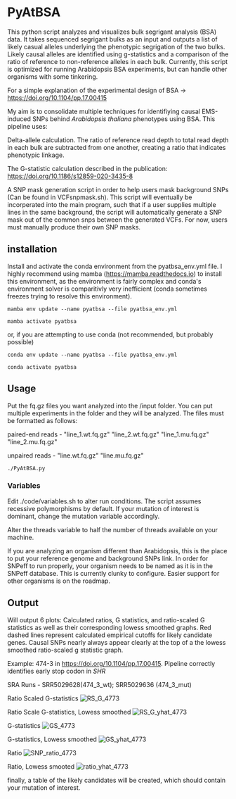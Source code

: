 # PyAtBSA
This python script analyzes and visualizes bulk segrigant analysis (BSA) data. It takes sequenced segrigant bulks as an input and outputs 
a list of likely casual alleles underlying the phenotypic segrigation of the two bulks. Likely causal alleles are identified using g-statistics and a
comparison of the ratio of reference to non-reference alleles in each bulk. Currently, this script is optimized for running Arabidopsis BSA experiments, but can handle 
other organisms with some tinkering.   

For a simple explanation of the experimental design of BSA -> https://doi.org/10.1104/pp.17.00415 

My aim is to consolidate multiple techniques for identifiying causal EMS-induced SNPs behind *Arabidopsis thaliana* phenotypes 
using BSA. This pipeline uses:

  Delta-allele calculation. The ratio of reference read depth to total read depth in each bulk are subtracted from one another, creating a ratio that indicates phenotypic linkage.
  
  The G-statistic calculation described in the publication: https://doi.org/10.1186/s12859-020-3435-8
  
  A SNP mask generation script in order to help users mask background SNPs (Can be found in VCFsnpmask.sh). 
  This script will eventually be incorperated into the main  program, such that if a user supplies multiple lines in the same background, 
  the script will automatically generate a SNP mask out of the common snps between the generated VCFs. For now, users must manually produce their own SNP masks. 

## installation
Install and activate the conda environment from the pyatbsa_env.yml file. I highly recommend using mamba (https://mamba.readthedocs.io) to install this environment, as the environment is fairly complex and conda's environment solver is comparitivly very inefficient (conda sometimes freezes trying to resolve this environment). 

`mamba env update --name pyatbsa --file pyatbsa_env.yml`

`mamba activate pyatbsa`

or, if you are attempting to use conda (not recommended, but probably possible)

`conda env update --name pyatbsa --file pyatbsa_env.yml`

`conda activate pyatbsa`

## Usage
Put the fq.gz files you want analyzed into the /input folder. You can put multiple experiments in the folder and they will be analyzed. 
The files must be formatted as follows:

  paired-end reads - "line_1.wt.fq.gz" "line_2.wt.fq.gz" "line_1.mu.fq.gz" "line_2.mu.fq.gz"

  unpaired reads - "line.wt.fq.gz" "line.mu.fq.gz" 

 `./PyAtBSA.py` 

 ### Variables
 Edit ./code/variables.sh to alter run conditions. The script assumes recessive polymorphisms by default. If your mutation of interest is dominant, change the mutation variable accordingly. 

 Alter the threads variable to half the number of threads available on your machine. 

 If you are analyzing an organism different than Arabidopsis, this is the place to put your reference genome and background SNPs link. In order for SNPeff to run properly, your organism needs to be named as it is in the SNPeff database. This is currently clunky to configure. Easier support for other organisms is on the roadmap. 

## Output

Will output 6 plots: Calculated ratios, G statistics, and ratio-scaled G statistics as well as their corresponding lowess smoothed graphs. Red dashed lines represent calculated empirical cutoffs for likely candidate genes. Causal SNPs nearly always appear clearly at the top of a the lowess smoothed ratio-scaled g statistic graph. 

Example: 474-3 in https://doi.org/10.1104/pp.17.00415. Pipeline correctly identifies early stop codon in *SHR*

SRA Runs - SRR5029628(474_3_wt); SRR5029636 (474_3_mut) 

Ratio Scaled G-statistics
![RS_G_4773](https://github.com/TeaShull/PyAtBSA/assets/125574642/7a73e741-4722-4a1b-86be-1cc10b185535)

Ratio Scale G-statistics, Lowess smoothed
![RS_G_yhat_4773](https://github.com/TeaShull/PyAtBSA/assets/125574642/b7e8dd00-af16-42c7-a396-cad954f27de9)

G-statistics
![GS_4773](https://github.com/TeaShull/PyAtBSA/assets/125574642/becc60be-21f6-4e05-8176-261c78e91563)


G-statistics, Lowess smoothed
![GS_yhat_4773](https://github.com/TeaShull/PyAtBSA/assets/125574642/3217b417-aac3-4e72-993c-71995421a01a)


Ratio
![SNP_ratio_4773](https://github.com/TeaShull/PyAtBSA/assets/125574642/21b42e24-5dbb-4c5b-b32d-ff7d2072b42e)


Ratio, Lowess smooted 
![ratio_yhat_4773](https://github.com/TeaShull/PyAtBSA/assets/125574642/074361b6-3c43-4d12-9976-1a7e530e2535)








finally, a table of the likely candidates will be created, which should contain your mutation of interest. 



